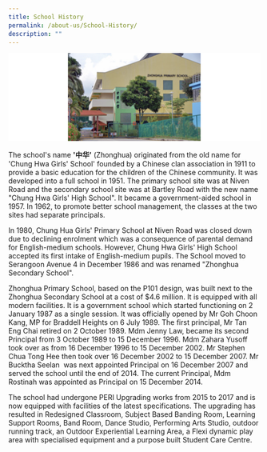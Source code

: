 ```yaml
---
title: School History
permalink: /about-us/School-History/
description: ""
---
```

![](/images/SchoolHistory.png)

The school's name **'中华'** (Zhonghua) originated from the old name for 'Chung Hwa Girls' School' founded by a Chinese clan association in 1911 to provide a basic education for the children of the Chinese community. It was developed into a full school in 1951. The primary school site was at Niven Road and the secondary school site was at Bartley Road with the new name "Chung Hwa Girls' High School". It became a government-aided school in 1957. In 1962, to promote better school management, the classes at the two sites had separate principals.

  

In 1980, Chung Hua Girls' Primary School at Niven Road was closed down due to declining enrolment which was a consequence of parental demand for English-medium schools. However, Chung Hwa Girls' High School accepted its first intake of English-medium pupils. The School moved to Serangoon Avenue 4 in December 1986 and was renamed "Zhonghua Secondary School".

  

Zhonghua Primary School, based on the P101 design, was built next to the Zhonghua Secondary School at a cost of $4.6 million. It is equipped with all modern facilities. It is a government school which started functioning on 2 January 1987 as a single session. It was officially opened by Mr Goh Choon Kang, MP for Braddell Heights on 6 July 1989. The first principal, Mr Tan Eng Chai retired on 2 October 1989. Mdm Jenny Law, became its second Principal from 3 October 1989 to 15 December 1996. Mdm Zahara Yusoff took over as from 16 December 1996 to 15 December 2002. Mr Stephen Chua Tong Hee then took over 16 December 2002 to 15 December 2007. Mr Bucktha Seelan  was next appointed Principal on 16 December 2007 and served the school until the end of 2014. The current Principal, Mdm Rostinah was appointed as Principal on 15 December 2014.

The school had undergone PERI Upgrading works from 2015 to 2017 and is now equipped with facilities of the latest specifications. The upgrading has resulted in Redesigned Classroom, Subject Based Banding Room, Learning Support Rooms, Band Room, Dance Studio, Performing Arts Studio, outdoor running track, an Outdoor Experiential Learning Area, a Flexi dynamic play area with specialised equipment and a purpose built Student Care Centre. 